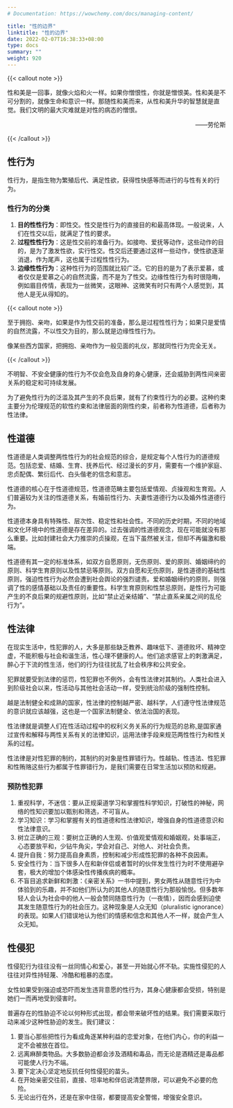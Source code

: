 ```yaml
---
# Documentation: https://wowchemy.com/docs/managing-content/

title: "性的边界"
linktitle: "性的边界"
date: 2022-02-07T16:38:33+08:00
type: docs
summary: ""
weight: 920
---
```


<!--more-->

{{< callout note >}}

性和美是一回事，就像火焰和火一样。如果你憎恨性，你就是憎恨美。性和美是不可分割的，就像生命和意识一样。那随性和美而来，从性和美升华的智慧就是直觉。我们文明的最大灾难就是对性的病态的憎恨。

<p align="right">——劳伦斯</p>

{{< /callout >}}

## 性行为

性行为，是指生物为繁殖后代、满足性欲，获得性快感等而进行的与性有关的行为。

### 性行为的分类

1. **目的性性行为**：即性交。性交是性行为的直接目的和最高体现。一般说来，人们在性交以后，就满足了性的要求。
2. **过程性性行为**：这是性交前的准备行为。如接吻、爱抚等动作，这些动作的目的，是为了激发性欲，实行性交。性交后还要通过这样一些动作，使性欲逐渐消退，作为尾声，这也属于过程性性行为。
3. **边缘性性行为**：这种性行为的范围就比较广泛。它的目的是为了表示爱慕，或者仅仅是爱慕之心的自然流露，而不是为了性交。边缘性性行为有时很隐晦，例如眉目传情，表现为一丝微笑，这眼神、这微笑有时只有两个人感觉到，其他人是无从得知的。

{{< callout note >}}

至于拥抱、亲吻，如果是作为性交前的准备，那么是过程性性行为；如果只是爱情的自然流露，不以性交为目的，那么就是边缘性性行为。

像某些西方国家，把拥抱、亲吻作为一般见面的礼仪，那就同性行为完全无关。

{{< /callout >}}

不明智、不安全健康的性行为不仅会危及自身的身心健康，还会威胁到两性间亲密关系的稳定和可持续发展。

为了避免性行为的泛滥及其产生的不良后果，就有了约束性行为的必要。这种约束主要分为伦理规范的软性约束和法律层面的刚性约束，前者称为性道德，后者称为性法律。

## 性道德

性道德是人类调整两性性行为的社会规范的综合，是规定每个人性行为的道德规范。包括恋爱、结婚、生育、抚养后代、经过漫长的岁月，需要有一个维护家庭、忠贞配偶、繁衍后代、白头偕老的信念和意志。

性道德的核心在于性道德规范，性道德范畴主要包括爱情观、贞操观和生育观。人们普遍较为关注的性道德关系，有婚前性行为、夫妻性道德行为以及婚外性道德行为。

性道德本身具有特殊性、层次性、稳定性和社会性。不同的历史时期，不同的地域和文化环境中的性道德是存在差异的。过去强调的性道德观念，现在可能就没有那么重要。比如封建社会大力推崇的贞操观，在当下虽然被关注，但却不再偏激和极端。

性道德有其一定的标准体系，如双方自愿原则，无伤原则、爱的原则、婚姻缔约的原则、科学生育原则以及性禁忌等原则。双方自愿和无伤原则，是性道德的基础性原则，强迫性性行为必然会遭到社会舆论的强烈谴责。爱和婚姻缔约的原则，则强调了性的感情基础以及责任的重要性。科学生育原则和性禁忌原则，是性行为可能产生的不良后果的规避性原则，比如“禁止近亲结婚”、“禁止直系亲属之间的乱伦行为”。

## 性法律

在现实生活中，性犯罪的人，大多是那些缺乏教养、趣味低下、道德败坏、精神空虚，不能积极与社会和谐生活，性心理不健康的人。他们追求感官上的刺激满足，醉心于下流的性生活，他们的行为往往扰乱了社会秩序和公共安全。

犯罪就要受到法律的惩罚，性犯罪也不例外，会有性法律对其制约。人类社会进入到阶级社会以来，性活动与其他社会活动一样，受到统治阶级的强制性控制。

越是法制健全和成熟的国家，性法律的控制越严密、越科学，人们遵守性法律规范的意识就应该越强，这也是一个国家法制健全、依法治国的表现。

性法律就是调整人们在性活动过程中的权利义务关系的行为规范的总称,是国家通过宣传和解释与两性关系有关的法律知识，运用法律手段来规范两性性行为和性关系的过程。

性法律是对性犯罪的制约，其制约的对象是性罪错行为。性越轨、性违法、性犯罪和性贿赂这些行为都属于性罪错行为，是我们需要在日常生活加以预防和规避。

### 预防性犯罪

1. 重视科学，不迷信：要从正规渠道学习和掌握性科学知识，打破性的神秘，网络的性知识要加以甄别和筛选，不可盲从。
2. 学习知识：学习和掌握有关的性道德和性法律知识，增强自身的性道德意识和性法律意识。
3. 树立正确的三观：要树立正确的人生观、价值观爱情观和婚姻观，处事端正，心态要放平和，少钻牛角尖，学会对自己、对他人、对社会负责。
4. 提升自我：努力提高自身素质，控制和减少形成性犯罪的各种不良因素。
5. 安全性行为：当下很多人在和新伴侣或者暂时的伙伴发生性行为时不使用避孕套，极大的增加个体感染性传播疾病的概率。
6. 不盲目追求新鲜和刺激：《亲密关系》一书中提到，男女两性从随意性行为中体验到的乐趣，并不如他们所认为的其他人的随意性行为那般愉悦。但多数年轻人会认为社会中的他人一般会赞同随意性行为（一夜情），因而会感到迫使其发生随意性行为的社会压力。这种现象是人众无知（pluralistic ignorance）的表现。如果人们错误地认为他们的情感和信念和其他人不一样，就会产生人众无知。

## 性侵犯

性侵犯行为往往没有一丝同情心和爱心，甚至一开始就心怀不轨。实施性侵犯的人往往对异性持轻蔑、冷酷和粗暴的态度。

女性如果受到强迫或恐吓而发生违背意愿的性行为，其身心健康都会受损，特别是她们一而再地受到侵害时。

普遍存在的性胁迫不论以何种形式出现，都会带来破坏性的结果。我们需要采取行动来减少这种性胁迫的发生。我们建议：

1. 要当心那些把性行为看成角逐某种利益的恋爱对象，在他们内心，你的利益一定不会被放在首位。
2. 远离麻醉类物品。大多数胁迫都会涉及酒精和毒品，而无论是酒精还是毒品都可能使人行为不端。
3. 要下定决心坚定地反抗任何性侵犯的苗头。
4. 在开始亲密交往前，直接、坦率地和伴侣说清楚界限，可以避免不必要的危险。
5. 无论出行在外，还是在家中住宿，都要提高安全警惕，增强安全意识。
